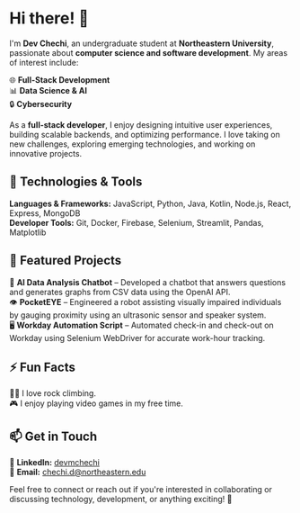 # Hi there! 👋  
I'm **Dev Chechi**, an undergraduate student at **Northeastern University**, passionate about **computer science and software development**. My areas of interest include:  

🌐 **Full-Stack Development**  
📊 **Data Science & AI**  
🔒 **Cybersecurity**  

As a **full-stack developer**, I enjoy designing intuitive user experiences, building scalable backends, and optimizing performance. I love taking on new challenges, exploring emerging technologies, and working on innovative projects.  

## 🔧 Technologies & Tools  
**Languages & Frameworks:** JavaScript, Python, Java, Kotlin, Node.js, React, Express, MongoDB  
**Developer Tools:** Git, Docker, Firebase, Selenium, Streamlit, Pandas, Matplotlib  

## 🚀 Featured Projects  
🤖 **AI Data Analysis Chatbot** – Developed a chatbot that answers questions and generates graphs from CSV data using the OpenAI API.  
👁️ **PocketEYE** – Engineered a robot assisting visually impaired individuals by gauging proximity using an ultrasonic sensor and speaker system.  
🖥️ **Workday Automation Script** – Automated check-in and check-out on Workday using Selenium WebDriver for accurate work-hour tracking.  

## ⚡ Fun Facts  
🧗‍♂️ I love rock climbing.  
🎮 I enjoy playing video games in my free time.  

## 📫 Get in Touch  
🔗 **LinkedIn:** [devmchechi](https://www.linkedin.com/in/devmchechi/)  
📧 **Email:** chechi.d@northeastern.edu  

Feel free to connect or reach out if you're interested in collaborating or discussing technology, development, or anything exciting! 🚀  
